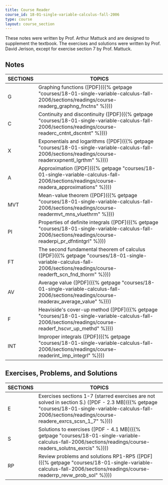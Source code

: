 ```yaml
---
title: Course Reader
course_id: 18-01-single-variable-calculus-fall-2006
type: course
layout: course_section
---
```


These notes were written by Prof. Arthur Mattuck and are designed to supplement the textbook. The exercises and solutions were written by Prof. David Jerison, except for exercise section 7 by Prof. Mattuck.

Notes
-----

| SECTIONS | TOPICS |
| --- | --- |
| G | Graphing functions ([PDF]({{% getpage "courses/18-01-single-variable-calculus-fall-2006/sections/readings/course-readerg_graphng_fnctns" %}})) |
| C | Continuity and discontinuity ([PDF]({{% getpage "courses/18-01-single-variable-calculus-fall-2006/sections/readings/course-readerc_cntnt_dscntnt" %}})) |
| X | Exponentials and logarithms ([PDF]({{% getpage "courses/18-01-single-variable-calculus-fall-2006/sections/readings/course-readerxxpnentl_lgrthm" %}})) |
| A | Approximation ([PDF]({{% getpage "courses/18-01-single-variable-calculus-fall-2006/sections/readings/course-readera_approximations" %}})) |
| MVT | Mean-value theorem ([PDF]({{% getpage "courses/18-01-single-variable-calculus-fall-2006/sections/readings/course-readermvt_mns_vluethrm" %}})) |
| PI | Properties of definite integrals ([PDF]({{% getpage "courses/18-01-single-variable-calculus-fall-2006/sections/readings/course-readerpi_pr_dfntintgrl" %}})) |
| FT | The second fundamental theorem of calculus ([PDF]({{% getpage "courses/18-01-single-variable-calculus-fall-2006/sections/readings/course-readerft_scn_fnd_thorm" %}})) |
| AV | Average value ([PDF]({{% getpage "courses/18-01-single-variable-calculus-fall-2006/sections/readings/course-readerav_average_value" %}})) |
| F | Heaviside's cover-up method ([PDF]({{% getpage "courses/18-01-single-variable-calculus-fall-2006/sections/readings/course-readerf_hscvr_up_methd" %}})) |
| INT | Improper integrals ([PDF]({{% getpage "courses/18-01-single-variable-calculus-fall-2006/sections/readings/course-readerint_imp_integrl" %}})) 

Exercises, Problems, and Solutions
----------------------------------

| SECTIONS | TOPICS |
| --- | --- |
| E | Exercises sections 1-7 (starred exercises are not solved in section S.) ([PDF - 2.3 MB]({{% getpage "courses/18-01-single-variable-calculus-fall-2006/sections/readings/course-readere_exrcs_scsn_1_7" %}})) |
| S | Solutions to exercises ([PDF - 4.1 MB]({{% getpage "courses/18-01-single-variable-calculus-fall-2006/sections/readings/course-readers_solutns_exrcis" %}})) |
| RP | Review problems and solutions RP1-RP5 ([PDF]({{% getpage "courses/18-01-single-variable-calculus-fall-2006/sections/readings/course-readerrp_revw_prob_sol" %}}))